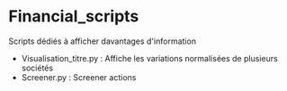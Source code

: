 # Financial_scripts

Scripts dédiés à afficher davantages d'information

- Visualisation_titre.py : Affiche les variations normalisées de plusieurs sociétés
- Screener.py : Screener actions